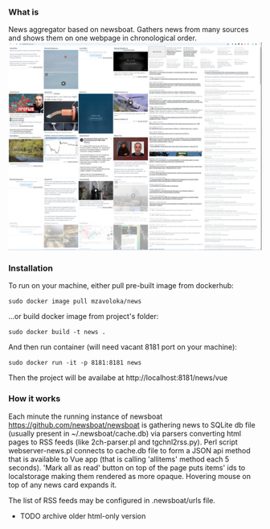 ### What is
News aggregator based on newsboat. Gathers news from many sources and shows them on one webpage in
chronological order. 
![Sample screenshot 2025-05-16](img/Screenshot_2025-05-16_20-11-02.png?raw=true "Sample screenshot 2025-05-16")

### Installation
To run on your machine, either pull pre-built image from dockerhub:
```
sudo docker image pull mzavoloka/news
```
...or build docker image from project's folder:
```
sudo docker build -t news .
```
And then run container (will need vacant 8181 port on your machine):
```
sudo docker run -it -p 8181:8181 news
```
Then the project will be availabe at http://localhost:8181/news/vue

### How it works
Each minute the running instance of newsboat https://github.com/newsboat/newsboat is gathering news
to SQLite db file (usually present in ~/.newsboat/cache.db) via parsers converting html pages to RSS
feeds (like 2ch-parser.pl and tgchnl2rss.py).
Perl script webserver-news.pl connects to cache.db file to form a JSON api method that is available
to Vue app (that is calling 'allitems' method each 5 seconds). 'Mark all as read' button on top of the
page puts items' ids to localstorage making them rendered as more opaque. Hovering mouse on top of
any news card expands it.

The list of RSS feeds may be configured in .newsboat/urls file.

- TODO archive older html-only version
